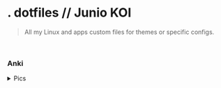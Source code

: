 # . dotfiles // Junio KOI

> All my Linux and apps custom files for themes or specific configs.
<br>
<h3>Anki</h3> 
<details> 
  <summary>
      Pics 
  </summary>
  <br>
<table>
  <tr>
    <th>
      Main Screen
    </th>
    <th>
      Card Template
    </th>
  </tr>
  
  <tr>
      <td>
        <img src="https://user-images.githubusercontent.com/53125029/170778251-7d8137f5-3555-4b19-8327-69417a6ccacb.png" width=100% height="auto">
      </td>
      <td>
        <img src="https://user-images.githubusercontent.com/53125029/170778261-60650c81-352e-4016-a895-7495a68daee0.png" width=100% height="auto">
      </td>
    </tr>
</table>
  
 </details> 
  
